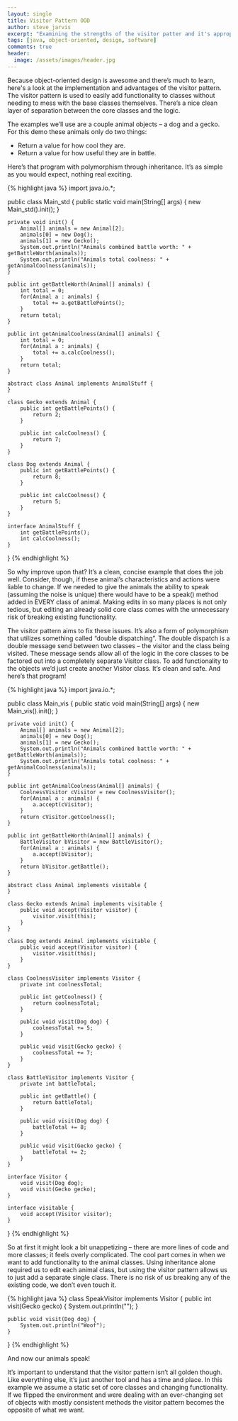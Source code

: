 ```yaml
---
layout: single
title: Visitor Pattern OOD
author: steve_jarvis
excerpt: "Examining the strengths of the visitor patter and it's appropriate usage."
tags: [java, object-oriented, design, software]
comments: true
header:
  image: /assets/images/header.jpg
---
```


Because object-oriented design is awesome and there’s much to learn, here's a look at the implementation and advantages of the visitor pattern. The visitor pattern is used to easily add functionality to classes without needing to mess with the base classes themselves. There’s a nice clean layer of separation between the core classes and the logic.

The examples we’ll use are a couple animal objects – a dog and a gecko. For this demo these animals only do two things:

* Return a value for how cool they are.
* Return a value for how useful they are in battle.

Here’s that program with polymorphism through inheritance. It’s as simple as you would expect, nothing real exciting.

{% highlight java %}
import java.io.*;

public class Main_std {
    public static void main(String[] args) {
        new Main_std().init();
    }

    private void init() {
        Animal[] animals = new Animal[2];
        animals[0] = new Dog();
        animals[1] = new Gecko();
        System.out.println("Animals combined battle worth: " + getBattleWorth(animals));
        System.out.println("Animals total coolness: " + getAnimalCoolness(animals));
    }

    public int getBattleWorth(Animal[] animals) {
        int total = 0;
        for(Animal a : animals) {
            total += a.getBattlePoints();
        }
        return total;
    }

    public int getAnimalCoolness(Animal[] animals) {
        int total = 0;
        for(Animal a : animals) {
            total += a.calcCoolness();
        }
        return total;
    }

    abstract class Animal implements AnimalStuff {
    }

    class Gecko extends Animal {
        public int getBattlePoints() {
            return 2;
        }

        public int calcCoolness() {
            return 7;
        }
    }

    class Dog extends Animal {
        public int getBattlePoints() {
            return 8;
        }

        public int calcCoolness() {
            return 5;
        }
    }

    interface AnimalStuff {
        int getBattlePoints();
        int calcCoolness();
    }
}
{% endhighlight %}

So why improve upon that? It’s a clean, concise example that does the job well. Consider, though, if these animal’s characteristics and actions were liable to change. If we needed to give the animals the ability to speak (assuming the noise is unique) there would have to be a speak() method added in EVERY class of animal. Making edits in so many places is not only tedious, but editing an already solid core class comes with the unnecessary risk of breaking existing functionality.

The visitor pattern aims to fix these issues. It’s also a form of polymorphism that utilizes something called “double dispatching”. The double dispatch is a double message send between two classes – the visitor and the class being visited. These message sends allow all of the logic in the core classes to be factored out into a completely separate Visitor class. To add functionality to the objects we’d just create another Visitor class. It’s clean and safe. And here’s that program!

{% highlight java %}
import java.io.*;

public class Main_vis {
    public static void main(String[] args) {
        new Main_vis().init();
    }

    private void init() {
        Animal[] animals = new Animal[2];
        animals[0] = new Dog();
        animals[1] = new Gecko();
        System.out.println("Animals combined battle worth: " + getBattleWorth(animals));
        System.out.println("Animals total coolness: " + getAnimalCoolness(animals));
    }

    public int getAnimalCoolness(Animal[] animals) {
        CoolnessVisitor cVisitor = new CoolnessVisitor();
        for(Animal a : animals) {
            a.accept(cVisitor);
        }
        return cVisitor.getCoolness();
    }

    public int getBattleWorth(Animal[] animals) {
        BattleVisitor bVisitor = new BattleVisitor();
        for(Animal a : animals) {
            a.accept(bVisitor);
        }
        return bVisitor.getBattle();
    }

    abstract class Animal implements visitable {
    }

    class Gecko extends Animal implements visitable {
        public void accept(Visitor visitor) {
            visitor.visit(this);
        }
    }

    class Dog extends Animal implements visitable {
        public void accept(Visitor visitor) {
            visitor.visit(this);
        }
    }

    class CoolnessVisitor implements Visitor {
        private int coolnessTotal;

        public int getCoolness() {
            return coolnessTotal;
        }

        public void visit(Dog dog) {
            coolnessTotal += 5;
        }

        public void visit(Gecko gecko) {
            coolnessTotal += 7;
        }
    }

    class BattleVisitor implements Visitor {
        private int battleTotal;

        public int getBattle() {
            return battleTotal;
        }

        public void visit(Dog dog) {
            battleTotal += 8;
        }

        public void visit(Gecko gecko) {
            battleTotal += 2;
        }
    }

    interface Visitor {
        void visit(Dog dog);
        void visit(Gecko gecko);
    }

    interface visitable {
        void accept(Visitor visitor);
    }
}
{% endhighlight %}

So at first it might look a bit unappetizing – there are more lines of code and more classes; it feels overly complicated. The cool part comes in when we want to add functionality to the animal classes. Using inheritance alone required us to edit each animal class, but using the visitor pattern allows us to just add a separate single class. There is no risk of us breaking any of the existing code, we don’t even touch it.

{% highlight java %}
class SpeakVisitor implements Visitor {
    public int visit(Gecko gecko) {
        System.out.println("");
    }

    public void visit(Dog dog) {
        System.out.println("Woof");
    }
}
{% endhighlight %}

And now our animals speak!

It’s important to understand that the visitor pattern isn’t all golden though. Like everything else, it’s just another tool and has a time and place. In this example we assume a static set of core classes and changing functionality. If we flipped the environment and were dealing with an ever-changing set of objects with mostly consistent methods the visitor pattern becomes the opposite of what we want.
